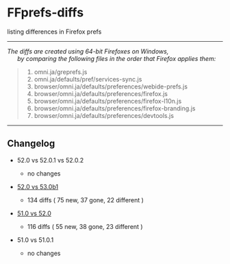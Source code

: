 # FFprefs-diffs
listing differences in Firefox prefs

___

_The diffs are created using 64-bit Firefoxes on Windows,  
&nbsp;&nbsp;&nbsp;&nbsp;&nbsp;&nbsp;by comparing the following files in the order that Firefox applies them:_

> 1. omni.ja/greprefs.js
> 2. omni.ja/defaults/pref/services-sync.js
> 3. browser/omni.ja/defaults/preferences/webide-prefs.js
> 4. browser/omni.ja/defaults/preferences/firefox.js
> 5. browser/omni.ja/defaults/preferences/firefox-l10n.js
> 6. browser/omni.ja/defaults/preferences/firefox-branding.js
> 7. browser/omni.ja/defaults/preferences/devtools.js

___

## Changelog

* 52.0 vs 52.0.1 vs 52.0.2
  * no changes

* [52.0 vs 53.0b1](https://github.com/earthlng/FFprefs-diffs/blob/master/diff-v52.0-vs-v53.0b1.log.js "52.0 vs 53.0b1")
  * 134 diffs ( 75 new, 37 gone, 22 different )

* [51.0 vs 52.0](https://github.com/earthlng/FFprefs-diffs/blob/master/diff-v51.0-vs-v52.0.log.js "51.0 vs 52.0")
  * 116 diffs ( 55 new, 38 gone, 23 different )

* 51.0 vs 51.0.1
  * no changes

